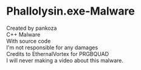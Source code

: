 # Phallolysin.exe-Malware
Created by pankoza<br>
C++ Malware<br> 
With source code<br> 
I'm not responsible for any damages<br>
Credits to EthernalVortex for PRGBQUAD<br>
I will never making a video about this malware.
